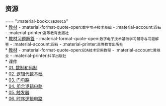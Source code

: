 ## 资源  
=== ":material-book:`CSE20015`"  
    * [教材](https://api.ecylt.top/v1/lanzou_link?url=https://cqu-openlib.lanzout.com/iKo0v23u03ih&type=down) - :material-format-quote-open:`数字电子技术基础` - :material-account:`阎石` - :material-printer:`高等教育出版社`  
        * [教材习题解答](https://api.ecylt.top/v1/lanzou_link?url=https://cqu-openlib.lanzout.com/iwctC23u0abc&type=down) - :material-format-quote-open:`数字电子技术基础学习辅导与习题解答` - :material-account:`阎石` - :material-printer:`高等教育出版社`  
    * [教材](https://api.ecylt.top/v1/lanzou_link?url=https://cqu-openlib.lanzout.com/iECag23u1lbe&type=down) - :material-format-quote-open:`EDA技术实用教程` - :material-account:`黄继业` - :material-printer:`科学出版社`  
    * 课件  
        * [01. 数制和码制](https://api.ecylt.top/v1/lanzou_link?url=https://cqu-openlib.lanzout.com/iXBE523u178h&type=down)  
        * [02. 逻辑代数基础](https://api.ecylt.top/v1/lanzou_link?url=https://cqu-openlib.lanzout.com/irvsk23u17aj&type=down)  
        * [03. 门电路](https://api.ecylt.top/v1/lanzou_link?url=https://cqu-openlib.lanzout.com/iXjgm23u17cb&type=down)  
        * [04. 组合逻辑电路](https://api.ecylt.top/v1/lanzou_link?url=https://cqu-openlib.lanzout.com/i25BE23u17ed&type=down)  
        * [05. 触发器](https://api.ecylt.top/v1/lanzou_link?url=https://cqu-openlib.lanzout.com/ik5zE23u17gf&type=down)  
        * [06. 时序逻辑电路](https://api.ecylt.top/v1/lanzou_link?url=https://cqu-openlib.lanzout.com/ishHP23u17xc&type=down)  